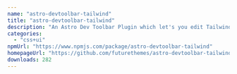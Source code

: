 ```yaml
---
name: "astro-devtoolbar-tailwind"
title: "astro-devtoolbar-tailwind"
description: "An Astro Dev Toolbar Plugin which let's you edit Tailwind classes in the browser!"
categories:
  - "css+ui"
npmUrl: "https://www.npmjs.com/package/astro-devtoolbar-tailwind"
homepageUrl: "https://github.com/futurethemes/astro-devtoolbar-tailwind"
downloads: 282
---
```

